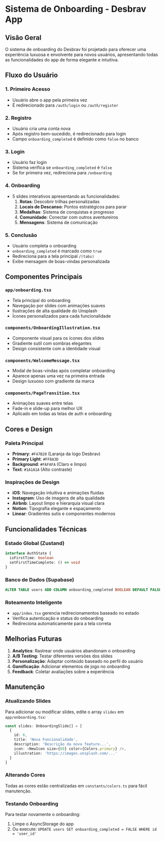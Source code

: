 # Sistema de Onboarding - Desbrav App

## Visão Geral

O sistema de onboarding do Desbrav foi projetado para oferecer uma experiência luxuosa e envolvente para novos usuários, apresentando todas as funcionalidades do app de forma elegante e intuitiva.

## Fluxo do Usuário

### 1. Primeiro Acesso
- Usuário abre o app pela primeira vez
- É redirecionado para `/auth/login` ou `/auth/register`

### 2. Registro
- Usuário cria uma conta nova
- Após registro bem-sucedido, é redirecionado para login
- Campo `onboarding_completed` é definido como `false` no banco

### 3. Login
- Usuário faz login
- Sistema verifica se `onboarding_completed` é `false`
- Se for primeira vez, redireciona para `/onboarding`

### 4. Onboarding
- 5 slides interativos apresentando as funcionalidades:
  1. **Rotas**: Descobrir trilhas personalizadas
  2. **Locais de Descanso**: Pontos estratégicos para parar
  3. **Medalhas**: Sistema de conquistas e progresso
  4. **Comunidade**: Conectar com outros aventureiros
  5. **Mensagens**: Sistema de comunicação

### 5. Conclusão
- Usuário completa o onboarding
- `onboarding_completed` é marcado como `true`
- Redireciona para a tela principal `/(tabs)`
- Exibe mensagem de boas-vindas personalizada

## Componentes Principais

### `app/onboarding.tsx`
- Tela principal do onboarding
- Navegação por slides com animações suaves
- Ilustrações de alta qualidade do Unsplash
- Ícones personalizados para cada funcionalidade

### `components/OnboardingIllustration.tsx`
- Componente visual para os ícones dos slides
- Gradiente sutil com sombras elegantes
- Design consistente com a identidade visual

### `components/WelcomeMessage.tsx`
- Modal de boas-vindas após completar onboarding
- Aparece apenas uma vez na primeira entrada
- Design luxuoso com gradiente da marca

### `components/PageTransition.tsx`
- Animações suaves entre telas
- Fade-in e slide-up para melhor UX
- Aplicado em todas as telas de auth e onboarding

## Cores e Design

### Paleta Principal
- **Primary**: `#F47B20` (Laranja da logo Desbrav)
- **Primary Light**: `#FF8A3D`
- **Background**: `#FAFAFA` (Claro e limpo)
- **Text**: `#1A1A1A` (Alto contraste)

### Inspirações de Design
- **iOS**: Navegação intuitiva e animações fluidas
- **Instagram**: Uso de imagens de alta qualidade
- **Airbnb**: Layout limpo e hierarquia visual clara
- **Notion**: Tipografia elegante e espaçamento
- **Linear**: Gradientes sutis e componentes modernos

## Funcionalidades Técnicas

### Estado Global (Zustand)
```typescript
interface AuthState {
  isFirstTime: boolean
  setFirstTimeComplete: () => void
}
```

### Banco de Dados (Supabase)
```sql
ALTER TABLE users ADD COLUMN onboarding_completed BOOLEAN DEFAULT FALSE;
```

### Roteamento Inteligente
- `app/index.tsx` gerencia redirecionamentos baseado no estado
- Verifica autenticação e status do onboarding
- Redireciona automaticamente para a tela correta

## Melhorias Futuras

1. **Analytics**: Rastrear onde usuários abandonam o onboarding
2. **A/B Testing**: Testar diferentes versões dos slides
3. **Personalização**: Adaptar conteúdo baseado no perfil do usuário
4. **Gamificação**: Adicionar elementos de jogo no onboarding
5. **Feedback**: Coletar avaliações sobre a experiência

## Manutenção

### Atualizando Slides
Para adicionar ou modificar slides, edite o array `slides` em `app/onboarding.tsx`:

```typescript
const slides: OnboardingSlide[] = [
  {
    id: 6,
    title: 'Nova Funcionalidade',
    description: 'Descrição da nova feature...',
    icon: <NewIcon size={60} color={Colors.primary} />,
    illustration: 'https://images.unsplash.com/...'
  }
]
```

### Alterando Cores
Todas as cores estão centralizadas em `constants/colors.ts` para fácil manutenção.

### Testando Onboarding
Para testar novamente o onboarding:
1. Limpe o AsyncStorage do app
2. Ou execute: `UPDATE users SET onboarding_completed = FALSE WHERE id = 'user_id'`